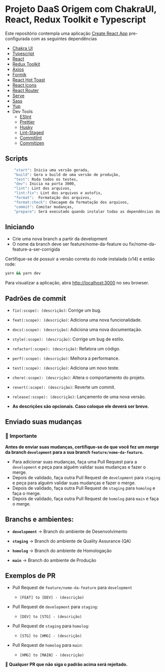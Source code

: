 # **Projeto DaaS Origem com ChakraUI, React, Redux Toolkit e Typescript**

Este repositório contempla uma aplicação [Create React App](https://create-react-app.dev/) pre-configurada com as seguintes dependências

- [Chakra UI](https://chakra-ui.com/getting-started)
- [Typescript](https://www.typescriptlang.org/)
- [React](https://reactjs.org/)
- [Redux Toolkit](https://redux-toolkit.js.org/)
- [Axios](https://axios-http.com/ptbr/docs/intro)
- [Formik](https://formik.org/)
- [React Hot Toast](https://react-hot-toast.com/)
- [React Icons](https://react-icons.github.io/react-icons/)
- [React Router](https://reactrouter.com/)
- [Serve](https://github.com/vercel/serve)
- [Sass](https://sass-lang.com/)
- [Yup](https://github.com/jquense/yup)
- Dev Tools
  - [ESlint](https://eslint.org/)
  - [Prettier](https://prettier.io/)
  - [Husky](https://typicode.github.io/husky/#/)
  - [Lint-Staged](https://github.com/okonet/lint-staged)
  - [Commitlint](https://commitlint.js.org/#/)
  - [Commitizen](https://commitizen-tools.github.io/commitizen/)


## **Scripts**

```bash
    "start": Inicia uma versão gerada,
    "build": Gera o build de uma versão de produção,
    "test": Roda todos os testes,
    "dev": Inicia na porta 3000,
    "lint": Lint dos arquivos,
    "lint:fix": Lint dos arquivos e autofix,
    "format":  Formatação dos arquivos,
    "format:check": Checagem da formatação dos arquivos,
    "commit": Comitar mudanças,
    "prepare": Será executado quando instalar todas as dependências do projeto.
```

## **Iniciando**

* Crie uma nova branch a partir da development
* O nome da branch deve ser feature/nome-da-feature ou fix/nome-da-feature-a-ser-corrigida

Certifique-se de possuir a versão correta do node instalada (v14) e então rode:

```bash
yarn && yarn dev
```

Para visualizar a aplicação, abra [http://localhost:3000](http://localhost:3000) no seu browser.

## **Padrões de commit**

  * `fix(:scope): (descrição)`: Corrige um bug.

  * `feat(:scope): (descrição)`: Adiciona uma nova funcionalidade.

  * `docs(:scope): (descrição)`: Adiciona uma nova documentação.

  * `style(:scope): (descrição)`: Corrige um bug de estilo.

  * `refactor(:scope): (descrição)`: Refatora um código.

  * `perf(:scope): (descrição)`: Melhora a performance.

  * `test(:scope): (descrição)`: Adiciona um novo teste.

  * `chore(:scope): (descrição)`: Altera o comportamento do projeto.

  * `revert(:scope): (descrição)`: Reverte um commit.

  * `release(:scope): (descrição)`: Lançamento de uma nova versão.

* **As descrições são opcionais. Caso coloque ele deverá ser breve.**

## **Enviado suas mudanças**

### 🚨 **Importante**

**Antes de enviar suas mudanças, certifique-se de que você fez um merge da branch `development` para a sua branch `feature/nome-da-feature`.**

* Para adicionar suas mudanças, faça uma Pull Request para a `development` e peça para alguém validar suas mudanças e fazer o merge.
* Depois de validado, faça outra Pull Request de `development` para `staging` e peça para alguém validar suas mudanças e fazer o merge.
* Depois de validado, faça outra Pull Request de `staging` para `homolog` e faça o merge.
* Depois de validado, faça outra Pull Request de `homolog` para `main` e faça o merge.

## **Branchs e ambientes**:

* **`development`** -> Branch do ambiente de Desenvolvimento

* **`staging`** -> Branch do ambiente de Quality Assurance (QA)

* **`homolog`** -> Branch do ambiente de Homologação

* **`main`** -> Branch do ambiente de Produção

## **Exemplos de PR**

- Pull Request de `feature/nome-da-feature` para `development`
  * `[FEAT] to [DEV] - (descrição)`

- Pull Request de `development` para `staging`:
  * `[DEV] to [STG] - (descrição)`

- Pull Request de `staging` para `homolog`:
  * `[STG] to [HMG] - (descrição)`

- Pull Request de `homolog` para `main`:
  * `[HMG] to [MAIN] - (descrição)`

**🚨 Qualquer PR que não siga o padrão acima será rejeitado.**
